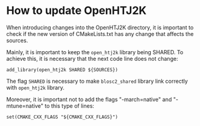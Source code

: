 How to update OpenHTJ2K
=======================

When introducing changes into the OpenHTJ2K directory, it is important to check if the new version of 
CMakeLists.txt has any change that affects the sources.

Mainly, it is important to keep the `open_htj2k` library being SHARED.
To achieve this, it is necessary that the next code line does not change:

    add_library(open_htj2k SHARED ${SOURCES})

The flag `SHARED` is necessary to make `blosc2_shared` library link correctly with `open_htj2k` library.

Moreover, it is important not to add the flags "-march=native" and "-mtune=native" to this type of lines:

    set(CMAKE_CXX_FLAGS "${CMAKE_CXX_FLAGS}")
